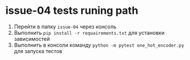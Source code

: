# issue-04 tests runing path
1. Перейти в папку `issue-04` через консоль
2. Выполнить `pip install -r requairements.txt` для установки зависимостей
3. Выполнить в консоли команду `python -m pytest one_hot_encoder.py` для запуска тестов